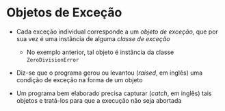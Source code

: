 # Objetos de Exceção

- Cada exceção individual corresponde a um *objeto de exceção*, que por sua vez é uma instância de alguma *classe de exceção*
     - No exemplo anterior, tal objeto é instância da classe `ZeroDivisionError`

- Diz-­se que o programa gerou ou levantou (*raised*, em inglês) uma condição de exceção na forma de um objeto
- Um programa bem elaborado precisa capturar (*catch*, em inglês) tais objetos e tratá-­los para que a execução não seja abortada



